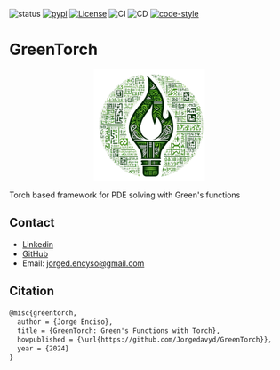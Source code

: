 ![status](https://img.shields.io/badge/status-beta-red.svg)
[![pypi](https://img.shields.io/pypi/v/greentorch)](https://pypi.org/project/greentorch)
[![License](https://img.shields.io/badge/License-Apache_2.0-blue.svg)](https://opensource.org/licenses/Apache-2.0)
![CI](https://github.com/Jorgedavyd/GreenTorch/actions/workflows/CI.yml/badge.svg)
![CD](https://github.com/Jorgedavyd/GreenTorch/actions/workflows/CD.yml/badge.svg)
[![code-style](https://img.shields.io/badge/code%20style-black-000000.svg)](https://github.com/psf/black)

# GreenTorch

<p align="center">
  <img src="https://github.com/Jorgedavyd/GreenTorch/raw/main/docs/source/logo.png" height = 200 width = 200 />
</p>

Torch based framework for PDE solving with Green's functions

## Contact  

- [Linkedin](https://www.linkedin.com/in/jorge-david-enciso-mart%C3%ADnez-149977265/)
- [GitHub](https://github.com/Jorgedavyd)
- Email: jorged.encyso@gmail.com

## Citation

```
@misc{greentorch,
  author = {Jorge Enciso},
  title = {GreenTorch: Green's Functions with Torch},
  howpublished = {\url{https://github.com/Jorgedavyd/GreenTorch}},
  year = {2024}
}
```


